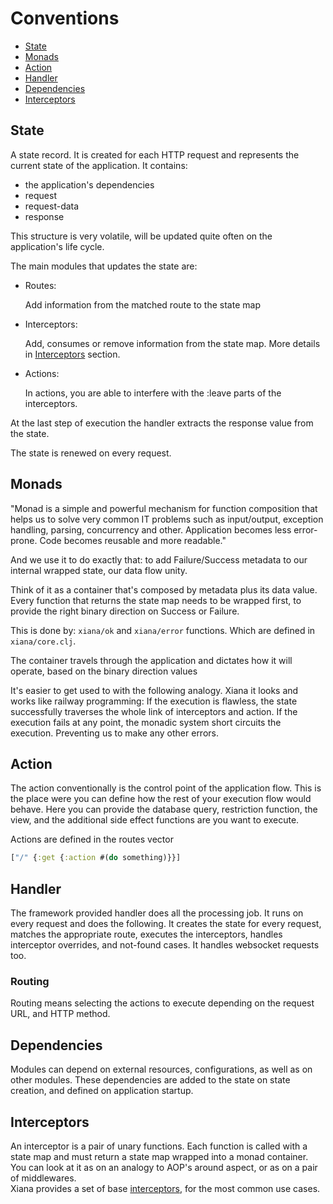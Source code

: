# Conventions

- [State](#state)
- [Monads](#monads)
- [Action](#action)
- [Handler](#handler)
- [Dependencies](#dependencies)
- [Interceptors](#interceptors)

## State

A state record. It is created for each HTTP request and represents the current state of the application. It contains:

- the application's dependencies
- request
- request-data
- response

This structure is very volatile, will be updated quite often on the application's life cycle.

The main modules that updates the state are:

- Routes:

  Add information from the matched route to the state map

- Interceptors:

  Add, consumes or remove information from the state map. More details in [Interceptors](#interceptors) section.

- Actions:

  In actions, you are able to interfere with the :leave parts of the interceptors.

At the last step of execution the handler extracts the response value from the state.

The state is renewed on every request.

## Monads

"Monad is a simple and powerful mechanism for function composition that helps us to solve very common IT problems such
as input/output, exception handling, parsing, concurrency and other. Application becomes less error-prone. Code becomes
reusable and more readable."

And we use it to do exactly that: to add Failure/Success metadata to our internal wrapped state, our data flow unity.

Think of it as a container that's composed by metadata plus its data value. Every function that returns the state map
needs to be wrapped first, to provide the right binary direction on Success or Failure.

This is done by: `xiana/ok` and `xiana/error` functions. Which are defined in `xiana/core.clj`.

The container travels through the application and dictates how it will operate, based on the binary direction values

It's easier to get used to with the following analogy. Xiana it looks and works like railway programming:
If the execution is flawless, the state successfully traverses the whole link of interceptors and action. If the
execution fails at any point, the monadic system short circuits the execution. Preventing us to make any other errors.

## Action

The action conventionally is the control point of the application flow. This is the place were you can define how the
rest of your execution flow would behave. Here you can provide the database query, restriction function, the view, and
the additional side effect functions are you want to execute.

Actions are defined in the routes vector

```clojure
["/" {:get {:action #(do something)}}]
```

## Handler

The framework provided handler does all the processing job. It runs on every request and does the following. It creates
the state for every request, matches the appropriate route, executes the interceptors, handles interceptor overrides,
and not-found cases. It handles websocket requests too.

### Routing

Routing means selecting the actions to execute depending on the request URL, and HTTP method.

## Dependencies

Modules can depend on external resources, configurations, as well as on other modules. These dependencies are added to
the state on state creation, and defined on application startup.

## Interceptors

An interceptor is a pair of unary functions. Each function is called with a state map and must return a state map
wrapped into a monad container. You can look at it as on an analogy to AOP's around aspect, or as on a pair of
middlewares.  
Xiana provides a set of base [interceptors](interceptors.md), for the most common use cases. 



